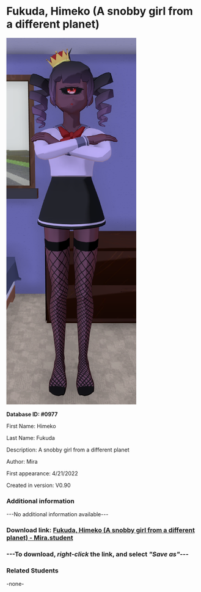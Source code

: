 # Fukuda, Himeko (A snobby girl from a different planet)

<img src="../../Files/Images/Fukuda, Himeko (A snobby girl from a different planet).png" title="Fukuda, Himeko (A snobby girl from a different planet) - Mira">

**Database ID: #0977**

First Name: Himeko

Last Name: Fukuda

Description: A snobby girl from a different planet

Author: Mira

First appearance: 4/21/2022

Created in version: V0.90

### Additional information

---No additional information available---

### Download link: <a href="https://raw.githubusercontent.com/Arbiter1223/Daigaku-Gurashi-Custom-Students/master/Files/Student%20Files/Fukuda%2C%20Himeko%20(A%20snobby%20girl%20from%20a%20different%20planet)%20-%20Mira.student">Fukuda, Himeko (A snobby girl from a different planet) - Mira.student</a>

### ---**To download, _right-click_ the link, and select _"Save as"_**---

### Related Students

-none-
